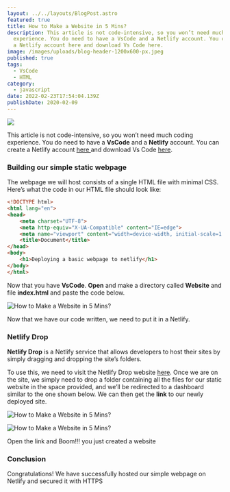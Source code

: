 ```yaml
---
layout: ../../layouts/BlogPost.astro
featured: true
title: How to Make a Website in 5 Mins?
description: This article is not code-intensive, so you won’t need much coding
  experience. You do need to have a VsCode and a Netlify account. You can create
  a Netlify account here and download Vs Code here.
image: /images/uploads/blog-header-1200x600-px.jpeg
published: true
tags:
  - VsCode
  - HTML
category:
  - javascript
date: 2022-02-23T17:54:04.139Z
publishDate: 2020-02-09
---
```

![](/images/uploads/blog-header-1200x600-px.jpeg)



This article is not code-intensive, so you won’t need much coding experience. You do need to have a **VsCode** and a **Netlify** account. You can create a Netlify account [here ](https://app.netlify.com/)and download Vs Code [here](https://code.visualstudio.com/).



### **Building our simple static webpage**

The webpage we will host consists of a single HTML file with minimal CSS. Here’s what the code in our HTML file should look like:

```html
<!DOCTYPE html>
<html lang="en">
<head>
    <meta charset="UTF-8">
    <meta http-equiv="X-UA-Compatible" content="IE=edge">
    <meta name="viewport" content="width=device-width, initial-scale=1.0">
    <title>Document</title>
</head>
<body>
    <h1>Deploying a basic webpage to netlify</h1> 
</body>
</html>
```

Now that you have **VsCode**. **Open** and make a directory called **Website** and file **index.html** and paste the code below.



![How to Make a Website in 5 Mins?](/images/uploads/vscode.jpg)





Now that we have our code written, we need to put it in a Netlify.





### **Netlify Drop**

**Netlify Drop** is a Netlify service that allows developers to host their sites by simply dragging and dropping the site’s folders.

To use this, we need to visit the Netlify Drop website [here](https://app.netlify.com/drop). Once we are on the site, we simply need to drop a folder containing all the files for our static website in the space provided, and we’ll be redirected to a dashboard similar to the one shown below. We can then get the **link** to our newly deployed site.



![How to Make a Website in 5 Mins?](/images/uploads/drop.jpg)

![How to Make a Website in 5 Mins?](/images/uploads/dashboard.jpg)

 Open the link and Boom!!! you just created a website





### **Conclusion**

Congratulations! We have successfully hosted our simple webpage on Netlify and secured it with HTTPS